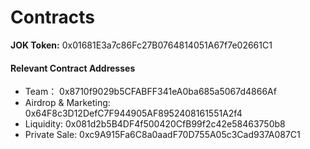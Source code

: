 # Contracts

**​JOK Token:** 0x01681E3a7c86Fc27B0764814051A67f7e02661C1

#### Relevant Contract Addresses <a href="5138" id="5138"></a>

* Team： 0x8710f9029b5CFABFF341eA0ba685a5067d4866Af
* Airdrop & Marketing: 0x64F8c3D12DefC7F944905AF8952408161551A2f4
* Liquidity: 0x081d2b5B4DF4f500420CfB99f2c42e58463750b8
* Private Sale: 0xc9A915Fa6C8a0aadF70D755A05c3Cad937A087C1
